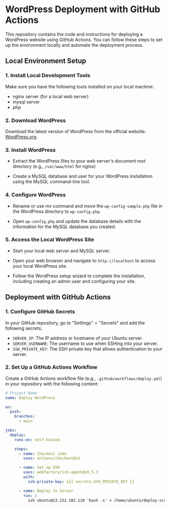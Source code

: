 # WordPress Deployment with GitHub Actions

This repository contains the code and instructions for deploying a WordPress website using GitHub Actions. You can follow these steps to set up the environment locally and automate the deployment process.

## Local Environment Setup

### 1. Install Local Development Tools

Make sure you have the following tools installed on your local machine:

- nginx server (for a local web server)
- mysql server
- php

### 2. Download WordPress

Download the latest version of WordPress from the official website: [WordPress.org](https://wordpress.org/download/).

### 3. Install WordPress

- Extract the WordPress files to your web server's document root directory (e.g., `/var/www/html` for nginx)

- Create a MySQL database and user for your WordPress installation using the MySQL command-line tool.

### 4. Configure WordPress

- Rename or use mv command and move the `wp-config-sample.php` file in the WordPress directory to `wp-config.php`.

- Open `wp-config.php` and update the database details with the information for the MySQL database you created.

### 5. Access the Local WordPress Site

- Start your local web server and MySQL server.

- Open your web browser and navigate to `http://localhost` to access your local WordPress site.

- Follow the WordPress setup wizard to complete the installation, including creating an admin user and configuring your site.

## Deployment with GitHub Actions

### 1. Configure GitHub Secrets

In your GitHub repository, go to "Settings" > "Secrets" and add the following secrets:

- `SERVER_IP`: The IP address or hostname of your Ubuntu server.
- `SERVER_USERNAME`: The username to use when SSHing into your server.
- `SSH_PRIVATE_KEY`: The SSH private key that allows authentication to your server.

### 2. Set Up a GitHub Actions Workflow

Create a GitHub Actions workflow file (e.g., `.github/workflows/deploy.yml`) in your repository with the following content:

```yaml
# Project Name
name: Deploy WordPress

on:
  push:
    branches:
      - main  

jobs:
  deploy:
    runs-on: self-hosted

    steps:
      - name: Checkout code
        uses: actions/checkout@v2

      - name: Set up SSH
        uses: webfactory/ssh-agent@v0.5.3
        with:
          ssh-private-key: ${{ secrets.SSH_PRIVATE_KEY }}

      - name: Deploy to Server
        run: |
          ssh ubuntu@13.232.182.110 'bash -s' < /home/ubuntu/deploy-script.sh
